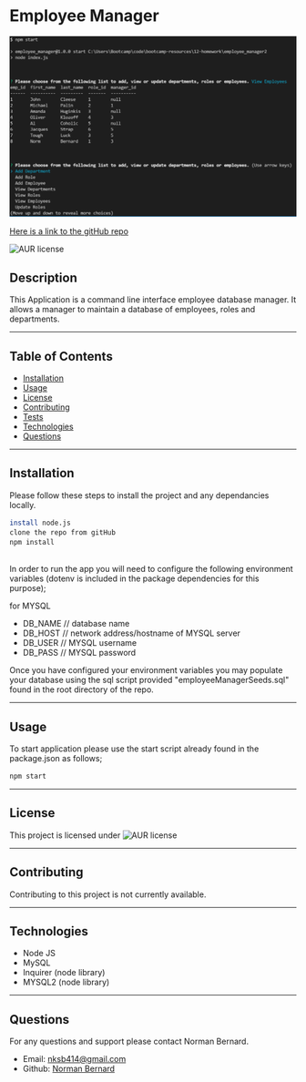 # Employee Manager
 
  
  ![alt text](./images/screenshot.PNG)
  
[Here is a link to the gitHub repo](https://github.com/Normksb/employee-manager)  

![AUR license](https://img.shields.io/static/v1?label=License&message=MIT&color=blue)

## Description
This Application is a command line interface employee database manager. It allows a manager to maintain a database of employees, roles and departments.


---
## Table of Contents

- [Installation](#installation)
- [Usage](#usage)
- [License](#license)
- [Contributing](#contributing)
- [Tests](#tests)
- [Technologies](#technologies)
- [Questions](#questions)

---
## Installation  
  
Please follow these steps to install the project and any dependancies locally.

```bash
install node.js
clone the repo from gitHub
npm install
 
```

In order to run the app you will need to configure the following environment variables (dotenv is included in the package dependencies for this purpose);

for MYSQL
- DB_NAME  // database name
- DB_HOST  // network address/hostname of MYSQL server
- DB_USER  // MYSQL username
- DB_PASS  // MYSQL password

Once you have configured your environment variables you may populate your database using the sql script provided "employeeManagerSeeds.sql" found in the root directory of the repo.


---
## Usage

 
To start application please use the start script already found in the package.json as follows;

```bash
npm start
```


---
## License

This project is licensed under ![AUR license](https://img.shields.io/static/v1?label=License&message=MIT&color=blue)

---
## Contributing

Contributing to this project is not currently available.


---

## Technologies


- Node JS
- MySQL
- Inquirer (node library)
- MYSQL2 (node library)

---

## Questions

For any questions and support please contact Norman Bernard.  
- Email: nksb414@gmail.com
- Github: [Norman Bernard](https://github.com/Normksb)